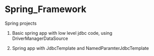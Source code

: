 # Spring_Framework
Spring projects

1) Basic spring app with low level jdbc code, using DriverManagerDataSource

2) Spring app with JdbcTemplate and NamedParamterJdbcTemplate


